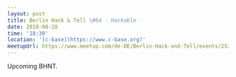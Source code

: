 ```yaml
---
layout: post
title: Berlin Hack & Tell \#64 - Hackable
date: 2018-08-28
time: '18:30'
location: '[c-base](https://www.c-base.org)'
meetupUrl: https://www.meetup.com/de-DE/Berlin-Hack-and-Tell/events/253976926/
---
```


Upcoming BHNT.